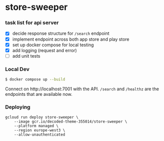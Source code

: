 # store-sweeper

### task list for api server

- [x] decide response structure for `/search` endpoint
- [x] implement endpoint across both app store and play store
- [x] set up docker compose for local testing
- [x] add logging (request and error)
- [ ] add unit tests

### Local Dev

```sh
$ docker compose up --build
```

Connect on http://localhost:7001 with the API. `/search` and `/healthz` are the endpoints that are available now.

### Deploying

```
gcloud run deploy store-sweeper \
    --image gcr.io/decoded-theme-355014/store-sweeper \
    --platform managed \
    --region europe-west3 \
    --allow-unauthenticated
```
